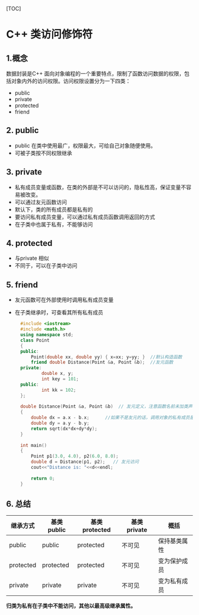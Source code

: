 [TOC]

# C++ 类访问修饰符

## 1.概念

数据封装是C++ 面向对象编程的一个重要特点，限制了函数访问数据的权限，包括对象内外的访问权限。访问权限设置分为一下四类：  

- public 
- private
- protected
- friend

## 2. public

- public 在类中使用最广，权限最大，可给自己对象随便使用。
- 可被子类按不同权限继承

## 3. private

- 私有成员变量或函数，在类的外部是不可以访问的，隐私性高，保证变量不容易被改变。 
- 可以通过友元函数访问
- 默认下，类的所有成员都是私有的
- 要访问私有成员变量，可以通过私有成员函数调用返回的方式
- 在子类中也属于私有，不能够访问

## 4. protected
- 与private 相似
- 不同于，可以在子类中访问

## 5. friend

- 友元函数可在外部使用时调用私有成员变量
- 在子类继承时，可查看其所有私有成员

  ```c++
    #include <iostream>
    #include <math.h>
    using namespace std;
    class Point
    {
    public:
        Point(double xx, double yy) { x=xx; y=yy; }  //默认构造函数
        friend double Distance(Point &a, Point &b);  //友元函数
    private:
            double x, y;
            int key = 101;
    public:
            int kk = 102;
    };
    
    double Distance(Point &a, Point &b)  // 友元定义，注意函数名前未加类声明符
    {
        double dx = a.x - b.x;      //如果不是友元的话，调用对象的私有成员是不能够访问的。也就是a.x a.y b.x b.y都没有访问权限
        double dy = a.y - b.y;
        return sqrt(dx*dx+dy*dy);
    }
    
    int main()
    {
        Point p1(3.0, 4.0), p2(6.0, 8.0);
        double d = Distance(p1, p2);   // 友元访问
        cout<<"Distance is: "<<d<<endl;
    
        return 0;
    }
  ```

## 6. 总结

|继承方式  |基类public   |基类protected  |基类private | 概括|
|   ---   |  ---       |---           |      ---    |---  |
|public   |public      |protected     |不可见      |保持基类属性|
|protected|protected   |protected     |不可见      |变为保护成员|
|private  |private     |private       |不可见      |变为私有成员|

**归类为私有在子类中不能访问，其他以最高级继承属性。**

